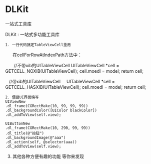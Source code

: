 # DLKit
一站式工具库

DLKit : 一站式多功能工具库

    1. 一行代码搞定TableViewCell重用
       在cellForRowAtIndexPath方法中：
      
        //不带xib的UITableViewCell
        UITableViewCell *cell = GETCELL_NOXIB(UITableViewCell);
        cell.moedl = model;
        return cell;
    
        //带xib的UITableViewCell
        UITableViewCell *cell = GETCELL_HASXIB(UITableViewCell);
        cell.moedl = model;
        return cell;
    

    2. 便捷UI界面编写
    UIViewNew
    .dl_frame(CGRectMake(10, 99, 99, 99))
    .dl_backgroundColor([UIColor blackColor])
    .dl_addToView(self.view);
    
    UIButtonNew
    .dl_frame(CGRectMake(10, 290, 99, 99))
    .dl_title(@"按钮")
    .dl_backgroundImage(@"aaa")
    .dl_action(self, @selector(aaa))
    .dl_addToView(self.view);
   
   3. 其他各种方便有趣的功能 等你来发现
   
   
